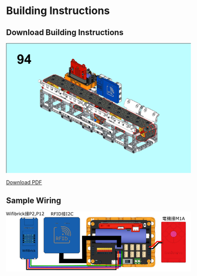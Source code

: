 # Building Instructions

## Download Building Instructions

![](./images/instruction.png)

[Download PDF](https://github.com/kittenbothk/kittenbothk-Eng/raw/master/Kits/inventory_system/images/belt.pdf)

## Sample Wiring

![](./images/wiring.png)